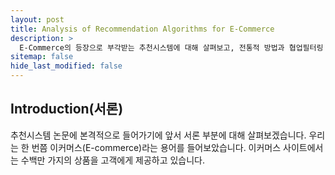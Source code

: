 ```yaml
---
layout: post
title: Analysis of Recommendation Algorithms for E-Commerce
description: >
  E-Commerce의 등장으로 부각받는 추천시스템에 대해 살펴보고, 전통적 방법과 협업필터링 방법을 비교해보는 논문입니다.
sitemap: false
hide_last_modified: false
---
```

## Introduction(서론)

추천시스템 논문에 본격적으로 들어가기에 앞서 서론 부분에 대해 살펴보겠습니다. 
우리는 한 번쯤 이커머스(E-commerce)라는 용어를 들어보았습니다. 이커머스 사이트에서는 
수백만 가지의 상품을 고객에게 제공하고 있습니다.
